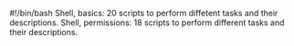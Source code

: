 #!/bin/bash
Shell, basics: 20 scripts to perform diffetent tasks and their descriptions.
Shell, permissions: 18 scripts to perform different tasks and their descriptions.
